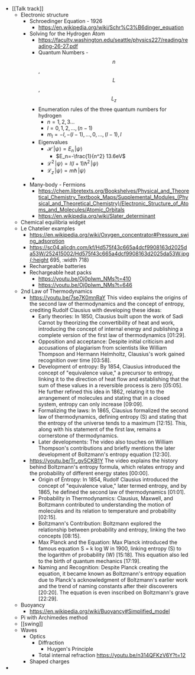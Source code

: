 - [[Talk track]]
	- Electronic structure
		- Schroedinger Equation - 1926
			- https://en.wikipedia.org/wiki/Schr%C3%B6dinger_equation
		- Solving for the Hydrogen Atom
			- https://faculty.washington.edu/seattle/physics227/reading/reading-26-27.pdf
			- Quantum Numbers - $$n$$, $$L$$, $$L_z$$
			- Enumeration rules of the three quantum numbers for hydrogen
				- $n = 1, 2, 3 ...$
				- $l = 0, 1, 2, \ldots, (n-1)$
				- $m_l = -l, -(l-1), \ldots, 0, \ldots, (l-1), l$
			- Eigenvalues
				- $\mathcal{H}\,|\psi\rangle = E_n\,|\psi\rangle$
					- $E_n=-\frac{1}{n^2} 13.6eV$
				- $\mathcal{L}^2\,|\psi\rangle = l(l+1)\hbar^2\,|\psi\rangle$
				- $\mathcal{L}_z\,|\psi\rangle = m\hbar\,|\psi\rangle$
			-
		- Many-body - Fermions
			- https://chem.libretexts.org/Bookshelves/Physical_and_Theoretical_Chemistry_Textbook_Maps/Supplemental_Modules_(Physical_and_Theoretical_Chemistry)/Electronic_Structure_of_Atoms_and_Molecules/Atomic_Orbitals
			- https://en.wikipedia.org/wiki/Slater_determinant
	- Chemical equilibria widget
	- Le Chatelier examples
		- https://en.wikipedia.org/wiki/Oxygen_concentrator#Pressure_swing_adsorption
		- https://sc04.alicdn.com/kf/Hd575f43c665a4dcf9908163d2025da53W/252415002/Hd575f43c665a4dcf9908163d2025da53W.jpg{:height 695, :width 718}
		- Rechargeable batteries
		- Rechargeable heat packs
			- https://youtu.be/Oj0plwm_NMs?t=410
			- https://youtu.be/Oj0plwm_NMs?t=646
	- 2nd Law of Thermodynamics
		- https://youtu.be/7se7K0mnRaY
		  This video explains the origins of the second law of thermodynamics and the concept of entropy, crediting Rudolf Clausius with developing these ideas:
			- Early theories: In 1850, Clausius built upon the work of Sadi Carnot by theorizing the convertibility of heat and work, introducing the concept of internal energy and publishing a complete version of the first law of thermodynamics [01:29].
			- Opposition and acceptance: Despite initial criticism and accusations of plagiarism from scientists like William Thompson and Hermann Helmholtz, Clausius's work gained recognition over time [03:58].
			- Development of entropy: By 1854, Clausius introduced the concept of "equivalence value," a precursor to entropy, linking it to the direction of heat flow and establishing that the sum of these values in a reversible process is zero [05:05]. He further refined this idea in 1862, relating it to the arrangement of molecules and stating that in a closed system, entropy can only increase [09:09].
			- Formalizing the laws: In 1865, Clausius formalized the second law of thermodynamics, defining entropy (S) and stating that the entropy of the universe tends to a maximum [12:15]. This, along with his statement of the first law, remains a cornerstone of thermodynamics.
			- Later developments: The video also touches on William Thompson's contributions and briefly mentions the later development of Boltzmann's entropy equation [12:30].
		- https://youtu.be/Tr_gv5CKB1Y
		  The video explains the history behind Boltzmann's entropy formula, which relates entropy and the probability of different energy states [00:00].
			- Origin of Entropy: In 1854, Rudolf Clausius introduced the concept of "equivalence value," later termed entropy, and by 1865, he defined the second law of thermodynamics [01:01].
			- Probability in Thermodynamics: Clausius, Maxwell, and Boltzmann contributed to understanding the motion of molecules and its relation to temperature and probability [02:15].
			- Boltzmann's Contribution: Boltzmann explored the relationship between probability and entropy, linking the two concepts [08:15].
			- Max Planck and the Equation: Max Planck introduced the famous equation S = k log W in 1900, linking entropy (S) to the logarithm of probability (W) [15:18]. This equation also led to the birth of quantum mechanics [17:19].
			- Naming and Recognition: Despite Planck creating the equation, it became known as Boltzmann's entropy equation due to Planck's acknowledgment of Boltzmann's earlier work and the trend of naming constants after their discoverers [20:20]. The equation is even inscribed on Boltzmann's grave [22:29].
	- Buoyancy
		- https://en.wikipedia.org/wiki/Buoyancy#Simplified_model
	- Pi with Archimedes method
	- [[swing]]
	- Waves
		- Optics
			- Diffraction
				- Huygen's Principle
			- Total internal refraction
			  https://youtu.be/n314QFKzV6Y?t=12
		- Shaped charges
-